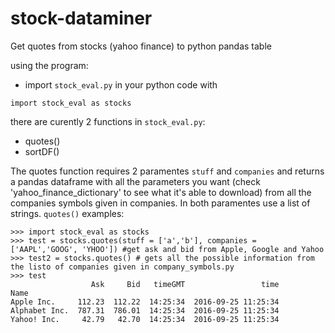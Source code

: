 # stock-dataminer
Get quotes from stocks (yahoo finance) to python pandas table

using the program:
  - import `stock_eval.py` in your python code with
  ```
  import stock_eval as stocks
  ```

there are curently 2 functions in `stock_eval.py`:
- quotes()
- sortDF()

The quotes function requires 2 paramentes `stuff` and `companies` and returns a pandas dataframe with all the parameters you want (check 'yahoo_finance_dictionary' to see what it's able to download) from all the companies symbols given in companies. In both paramentes use a list of strings.
`quotes()` examples:
```
>>> import stock_eval as stocks
>>> test = stocks.quotes(stuff = ['a','b'], companies = ['AAPL','GOOG', 'YHOO']) #get ask and bid from Apple, Google and Yahoo
>>> test2 = stocks.quotes() # gets all the possible information from the listo of companies given in company_symbols.py
>>> test
                  Ask     Bid   timeGMT                 time
Name                                                        
Apple Inc.     112.23  112.22  14:25:34  2016-09-25 11:25:34
Alphabet Inc.  787.31  786.01  14:25:34  2016-09-25 11:25:34
Yahoo! Inc.     42.79   42.70  14:25:34  2016-09-25 11:25:34
```



